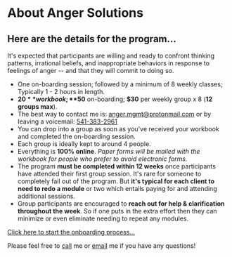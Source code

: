 About Anger Solutions
=====================

Here are the details for the program...
---------------------------------------

It's expected that participants are willing and ready to confront thinking patterns, irrational beliefs, and inappropriate behaviors in response to feelings of anger -- and that they will commit to doing so.


* One on-boarding session; followed by a minimum of 8 weekly classes; Typically 1 - 2 hours in length.
* **$20** workbook; **$50** on-boarding; **$30** per weekly group x 8 (**12 groups max**).
* The best way to contact me is: [anger.mgmt@protonmail.com](mailto:anger.mgmt@protonmail.com) or by leaving a voicemail: [541-383-2961](tel:5413832961)
* You can drop into a group as soon as you've received your workbook and completed the on-boarding session.
* Each group is ideally kept to around 4 people.
* Everything is **100% online**. _Paper forms will be mailed with the workbook for people who prefer to avoid electronic forms._
* The program **must be completed within 12 weeks** once participants have attended their first group session. It's rare for someone to completely fail out of the program. But **it's typical for each client to need to redo a module** or two which entails paying for and attending additional sessions.
* Group participants are encouraged to **reach out for help & clarification throughout the week**. So if one puts in the extra effort then they can minimize or even eliminate needing to repeat any modules.

[Click here to start the onboarding process...](https://angersolutions.github.io/onboard)

Please feel free to [call](tel:541-383-2961) me or [email](mailto:anger.mgmt@protonmail.com) me if you have any questions! 
